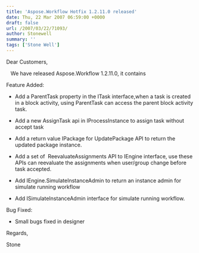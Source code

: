 ```yaml
---
title: 'Aspose.Workflow Hotfix 1.2.11.0 released'
date: Thu, 22 Mar 2007 06:59:00 +0000
draft: false
url: /2007/03/22/71093/
author: Stonewell
summary: ''
tags: ['Stone Well']
---
```


Dear Customers,

   We have released Aspose.Workflow 1.2.11.0, it contains

Feature Added:

*   Add a ParentTask property in the ITask interface,when a task is created in a block activity, using ParentTask can access the parent block activity task.
    
*   Add a new AssignTask api in IProcessInstance to assign task without accept task
    
*   Add a return value IPackage for UpdatePackage API to return the updated package instance.
    
*   Add a set of  ReevaluateAssignments API to IEngine interface, use these APIs can reevaluate the assignments when user/group change before task accepted.
    
*   Add IEngine.SimulateInstanceAdmin to return an instance admin for simulate running workflow
    
*   Add ISimulateInstanceAdmin interface for simulate running workflow.
    

Bug Fixed:

*   Small bugs fixed in designer
    

Regards,

Stone







